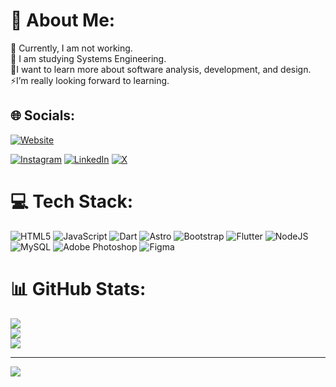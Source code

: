 # 💫 About Me:
🔭 Currently, I am not working.<br>🌱 I am studying Systems Engineering.<br>🤔I want to learn more about software analysis, development, and design.<br>⚡I’m really looking forward to learning.


## 🌐 Socials:
[![Website](https://img.shields.io/badge/Portafolio-juanca.is--a.dev-blue?style=for-the-badge)](https://juanca.is-a.dev)

[![Instagram](https://img.shields.io/badge/Instagram-%23E4405F.svg?logo=Instagram&logoColor=white)](https://instagram.com/_juancat) [![LinkedIn](https://img.shields.io/badge/LinkedIn-%230077B5.svg?logo=linkedin&logoColor=white)](https://linkedin.com/in/juanturcios1) [![X](https://img.shields.io/badge/X-black.svg?logo=X&logoColor=white)](https://x.com/wjuanca_) 

# 💻 Tech Stack:
![HTML5](https://img.shields.io/badge/html5-%23E34F26.svg?style=for-the-badge&logo=html5&logoColor=white) ![JavaScript](https://img.shields.io/badge/javascript-%23323330.svg?style=for-the-badge&logo=javascript&logoColor=%23F7DF1E) ![Dart](https://img.shields.io/badge/dart-%230175C2.svg?style=for-the-badge&logo=dart&logoColor=white) ![Astro](https://img.shields.io/badge/astro-%232C2052.svg?style=for-the-badge&logo=astro&logoColor=white) ![Bootstrap](https://img.shields.io/badge/bootstrap-%238511FA.svg?style=for-the-badge&logo=bootstrap&logoColor=white) ![Flutter](https://img.shields.io/badge/Flutter-%2302569B.svg?style=for-the-badge&logo=Flutter&logoColor=white) ![NodeJS](https://img.shields.io/badge/node.js-6DA55F?style=for-the-badge&logo=node.js&logoColor=white) ![MySQL](https://img.shields.io/badge/mysql-4479A1.svg?style=for-the-badge&logo=mysql&logoColor=white) ![Adobe Photoshop](https://img.shields.io/badge/adobe%20photoshop-%2331A8FF.svg?style=for-the-badge&logo=adobe%20photoshop&logoColor=white) ![Figma](https://img.shields.io/badge/figma-%23F24E1E.svg?style=for-the-badge&logo=figma&logoColor=white)
# 📊 GitHub Stats:
![](https://github-readme-stats.vercel.app/api?username=wJuanca&theme=dark&hide_border=true&include_all_commits=true&count_private=false)<br/>
![](https://github-readme-streak-stats.herokuapp.com/?user=wJuanca&theme=dark&hide_border=true)<br/>
![](https://github-readme-stats.vercel.app/api/top-langs/?username=wJuanca&theme=dark&hide_border=true&include_all_commits=true&count_private=false&layout=compact)

---
[![](https://visitcount.itsvg.in/api?id=wJuanca&icon=6&color=9)](https://visitcount.itsvg.in)

<!-- Proudly created with GPRM ( https://gprm.itsvg.in ) -->
